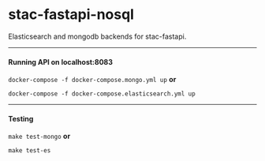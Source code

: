 # stac-fastapi-nosql

Elasticsearch and mongodb backends for stac-fastapi.

------
#### Running API on localhost:8083

```docker-compose -f docker-compose.mongo.yml up``` **or**

```docker-compose -f docker-compose.elasticsearch.yml up```

------
#### Testing


```make test-mongo``` **or**

```make test-es```
